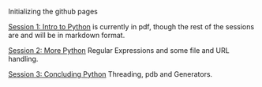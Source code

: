 Initializing the github pages

[Session 1: Intro to Python](https://github.com/akshaybadola/itlab2018/blob/master/slides/1-Intro.pdf)
is currently in pdf, though the rest of the sessions are and will be
in markdown format.

[Session 2: More Python](./2-pyapps.md)
Regular Expressions and some file and URL handling.

[Session 3: Concluding Python](./3-concluding_python.md)
Threading, pdb and Generators.
